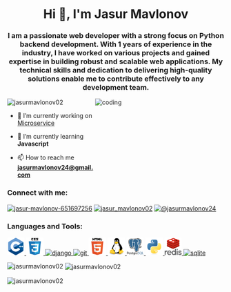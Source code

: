 <h1 align="center">Hi 👋, I'm Jasur Mavlonov</h1>
<h3 align="center">I am a passionate web developer with a strong focus on Python backend development. With 1 years of experience in the industry, I have worked on various projects and gained expertise in building robust and scalable web applications. My technical skills and dedication to delivering high-quality solutions enable me to contribute effectively to any development team.</h3>

<img align="right" alt="coding" width="300" height="200" src="https://gifdb.com/images/high/coding-animated-laptop-flow-stream-ja04010rm5o68zfk.gif
">

<p align="left"> <img src="https://komarev.com/ghpvc/?username=jasurmavlonov02&label=Profile%20views&color=0e75b6&style=flat" alt="jasurmavlonov02" /> </p>

- 🔭 I’m currently working on [Microservice](https://dash.tm.uz/)

- 🌱 I’m currently learning **Javascript**

- 📫 How to reach me **jasurmavlonov24@gmail.com**

<h3 align="left">Connect with me:</h3>
<p align="left">
<a href="https://linkedin.com/in/jasur-mavlonov-651697256" target="blank"><img align="center" src="https://raw.githubusercontent.com/rahuldkjain/github-profile-readme-generator/master/src/images/icons/Social/linked-in-alt.svg" alt="jasur-mavlonov-651697256" height="30" width="40" /></a>
<a href="https://instagram.com/jasur_mavlonov02" target="blank"><img align="center" src="https://raw.githubusercontent.com/rahuldkjain/github-profile-readme-generator/master/src/images/icons/Social/instagram.svg" alt="jasur_mavlonov02" height="30" width="40" /></a>
<a href="https://medium.com/@jasurmavlonov24" target="blank"><img align="center" src="https://raw.githubusercontent.com/rahuldkjain/github-profile-readme-generator/master/src/images/icons/Social/medium.svg" alt="@jasurmavlonov24" height="30" width="40" /></a>
</p>

<h3 align="left">Languages and Tools:</h3>
<p align="left"> <a href="https://www.w3schools.com/cpp/" target="_blank" rel="noreferrer"> <img src="https://raw.githubusercontent.com/devicons/devicon/master/icons/cplusplus/cplusplus-original.svg" alt="cplusplus" width="40" height="40"/> </a> <a href="https://www.w3schools.com/css/" target="_blank" rel="noreferrer"> <img src="https://raw.githubusercontent.com/devicons/devicon/master/icons/css3/css3-original-wordmark.svg" alt="css3" width="40" height="40"/> </a> <a href="https://www.djangoproject.com/" target="_blank" rel="noreferrer"> <img src="https://cdn.worldvectorlogo.com/logos/django.svg" alt="django" width="40" height="40"/> </a> <a href="https://git-scm.com/" target="_blank" rel="noreferrer"> <img src="https://www.vectorlogo.zone/logos/git-scm/git-scm-icon.svg" alt="git" width="40" height="40"/> </a> <a href="https://www.w3.org/html/" target="_blank" rel="noreferrer"> <img src="https://raw.githubusercontent.com/devicons/devicon/master/icons/html5/html5-original-wordmark.svg" alt="html5" width="40" height="40"/> </a> <a href="https://www.linux.org/" target="_blank" rel="noreferrer"> <img src="https://raw.githubusercontent.com/devicons/devicon/master/icons/linux/linux-original.svg" alt="linux" width="40" height="40"/> </a> <a href="https://www.postgresql.org" target="_blank" rel="noreferrer"> <img src="https://raw.githubusercontent.com/devicons/devicon/master/icons/postgresql/postgresql-original-wordmark.svg" alt="postgresql" width="40" height="40"/> </a> <a href="https://www.python.org" target="_blank" rel="noreferrer"> <img src="https://raw.githubusercontent.com/devicons/devicon/master/icons/python/python-original.svg" alt="python" width="40" height="40"/> </a> <a href="https://redis.io" target="_blank" rel="noreferrer"> <img src="https://raw.githubusercontent.com/devicons/devicon/master/icons/redis/redis-original-wordmark.svg" alt="redis" width="40" height="40"/> </a> <a href="https://www.sqlite.org/" target="_blank" rel="noreferrer"> <img src="https://www.vectorlogo.zone/logos/sqlite/sqlite-icon.svg" alt="sqlite" width="40" height="40"/> </a> </p>

<p><img align="left" src="https://github-readme-stats.vercel.app/api/top-langs?username=jasurmavlonov02&show_icons=true&locale=en&layout=compact" alt="jasurmavlonov02" /></p>

<p>&nbsp;<img align="center" src="https://github-readme-stats.vercel.app/api?username=jasurmavlonov02&show_icons=true&locale=en" alt="jasurmavlonov02" /></p>

<p><img align="center" src="https://github-readme-streak-stats.herokuapp.com/?user=jasurmavlonov02&" alt="jasurmavlonov02" /></p>
